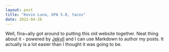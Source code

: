 ```yaml
---
layout: post
title: "Kevin Luna, GPA 5.0, tacos"
date: 2022-04-26
---
```


Well, fina~ally got around to putting this old website together. Neat thing about it - powered by [Jekyll](http://jekyllrb.com) and I can use Markdown to author my posts. It actually is a lot easier than I thought it was going to be.
